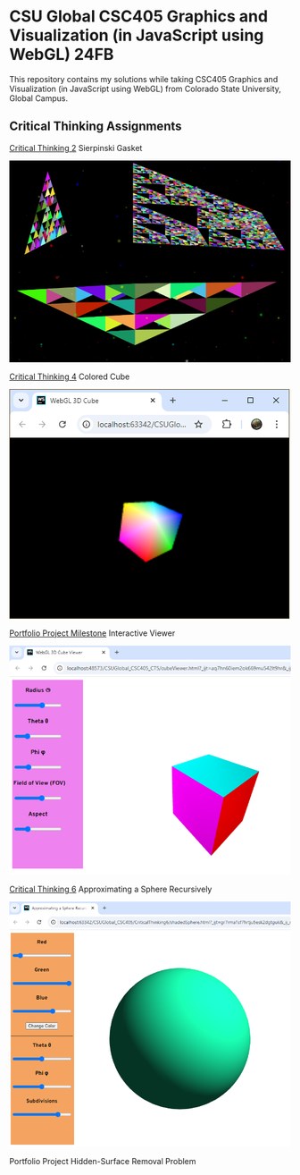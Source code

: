# CSU Global CSC405 Graphics and Visualization (in JavaScript using WebGL) 24FB

This repository contains my solutions while taking CSC405 Graphics and Visualization (in JavaScript using WebGL) from Colorado State University, Global Campus.

## Critical Thinking Assignments

[Critical Thinking 2](./CriticalThinking2/CSC405_CT2_Sierpinski_Gasket.md) Sierpinski Gasket

![](https://raw.githubusercontent.com/speters33w/CSUGlobal_CSC405/refs/heads/master/CriticalThinking2/images/3d_Examples.png)



[Critical Thinking 4](./CriticalThinking4/CSC405_CT4_Colored_Cube.md) Colored Cube

![](https://raw.githubusercontent.com/speters33w/CSUGlobal_CSC405/refs/heads/master/CriticalThinking4/images/Figure1b.PNG)



[Portfolio Project Milestone](./CriticalThinking5/CSC405_CT5_InteractiveViewer.md) Interactive Viewer

![](https://raw.githubusercontent.com/speters33w/CSUGlobal_CSC405/refs/heads/master/CriticalThinking5/images/InteractiveViewerExample1.PNG)



[Critical Thinking 6](./CriticalThinking6/CSC405_CT6_RecursiveSphere.md) Approximating a Sphere Recursively

![](https://raw.githubusercontent.com/speters33w/CSUGlobal_CSC405/refs/heads/master/CriticalThinking6/images/sample2.png)



Portfolio Project Hidden-Surface Removal Problem
